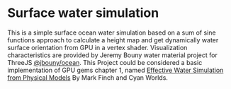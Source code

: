 # Surface water simulation
This is a simple surface ocean water simulation based on a sum of sine functions approach to calculate a height map and get dynamically water surface orientation from GPU in a vertex shader.
Visualization characteristics are provided by Jeremy Bouny water material project for ThreeJS [@jbouny/ocean](https://github.com/jbouny/ocean). 
This Project could be considered a basic implementation of GPU gems chapter 1, named [Effective Water Simulation from Physical Models](https://developer.nvidia.com/gpugems/GPUGems/gpugems_ch01.html) By Mark Finch and Cyan Worlds.
